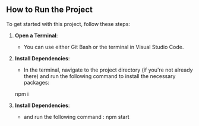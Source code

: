 ## How to Run the Project

To get started with this project, follow these steps:

1. **Open a Terminal**:
   - You can use either Git Bash or the terminal in Visual Studio Code.

2. **Install Dependencies**:
   - In the terminal, navigate to the project directory (if you're not already there) and run the following command to install the necessary packages:
 
   npm i

3. **Install Dependencies**:
   - and run the following command :
   npm start
